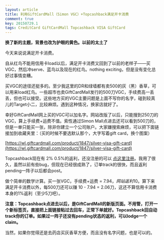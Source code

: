 ```yaml
---
layout: article
title: 利用GiftCardMall（Simon VGC）+Topcashback满足开卡消费
comment: true
key: 20150729.1
tags: CreditCard GiftCardMall Topcashback VISA GiftCard
---
```


**换了新的主题，背景也改为护眼的黄色。以前的太土了**

今天来说说满足开卡消费。

自从红鸟不能用信用卡load以后，满足开卡消费又回到了以前的老样子——买VGC，然后冲serve、蓝鸟以及现在的红鸟。nothing exciting，但是没有变化总好过事情变糟。

买VGC的途径还挺多的。至少我这里的DR和绿墙都有卖500的灰（黑）香草，可以用来load红鸟。一些超市也卖GiftCardMall发行的500刀VGC，手续费高一丢丢，但也可以接受。这些地方买的VGC主要问题是上面不写你的名字，碰到较真儿的Target小二，比较麻烦。遇到这种情况，换家店就好了。

幸好GiftCardMall网上买的VGC可以加名字。网站改版了以后，只能搜到250刀的VGC，算上手续费+运费不值。索性通过Simon Mall点进去还可以看到500刀的，但是一单只能买一张，除非你建立一个公司账户。大家嫌搜索麻烦，可以把下面链接加到收藏夹里：（买的时候不要选默认那个，大字写着gift card，换个图案）


[https://wl.giftcardmall.com/product/1847/silver-visa-gift-card](https://wl.giftcardmall.com/product/1847/silver-visa-gift-card)

Topcashback现在有
2% 0.5%的返利，还没注册的可以
[点这里注册](http://www.topcashback.com/ref/shamrock)。我用了很久，虽然以前有些bug，但现在已经很成熟了，订单track的很快，而且返利pending一阵子以后都会post。

做个简单的数学计算。买一张VGC，手续费+运费 = $7.94，网站返利$10。算下来满足开卡消费以外，每500刀还可以赚 10 - 7.94 = 2.06刀，这还不算信用卡消费本身的1%返利（至少5刀吧）。


**注意：Topcashback点进去以后，是GiftCardMall的新版页面。不用管，打开一个新标签页，直接把上面链接粘过去回车，正常下单就好。Topcashback回自动track你的订单。如果过一阵子还没有pending状态的返利，可以lodge一个claim。**


当然，如果你觉得还是去药店买灰香草方便，而且没有名字问题，也是可以的。
